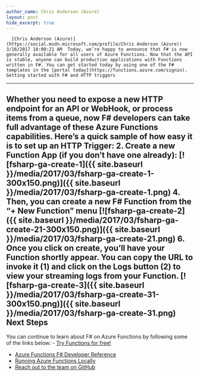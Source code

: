 ```yaml
---
author_name: Chris Anderson (Azure)
layout: post
hide_excerpt: true
---
```

      [Chris Anderson (Azure)](https://social.msdn.microsoft.com/profile/Chris Anderson (Azure))  3/16/2017 10:00:21 AM  Today, we’re happy to announce that F# is now generally available for all users of Azure Functions. Now that the API is stable, anyone can build production applications with Functions written in F#. You can get started today by using one of the F# templates in the [portal today](https://functions.azure.com/signin). Getting started with F# and HTTP triggers
-----------------------------------------

 Whether you need to expose a new HTTP endpoint for an API or WebHook, or process items from a queue, now F# developers can take full advantage of these Azure Functions capabilities. Here’s a quick sample of how easy it is to set up an HTTP Trigger:  2. Create a new Function App (if you don’t have one already): [![fsharp-ga-create-1]({{ site.baseurl }}/media/2017/03/fsharp-ga-create-1-300x150.png)]({{ site.baseurl }}/media/2017/03/fsharp-ga-create-1.png)
 4. Then, you can create a new F# Function from the “+ New Function” menu [![fsharp-ga-create-2]({{ site.baseurl }}/media/2017/03/fsharp-ga-create-21-300x150.png)]({{ site.baseurl }}/media/2017/03/fsharp-ga-create-21.png)
 6. Once you click on create, you’ll have your Function shortly appear. You can copy the URL to invoke it (1) and click on the Logs button (2) to view your streaming logs from your Function. [![fsharp-ga-create-3]({{ site.baseurl }}/media/2017/03/fsharp-ga-create-31-300x150.png)]({{ site.baseurl }}/media/2017/03/fsharp-ga-create-31.png)
  Next Steps
----------

 You can continue to learn about F# on Azure Functions by following some of the links below:  - [Try Functions for free!](https://azure.microsoft.com/en-us/services/functions/)
 - [Azure Functions F# Developer Reference](https://docs.microsoft.com/en-us/azure/azure-functions/functions-reference-F#)
 - [Running Azure Functions Locally](https://blogs.msdn.microsoft.com/appserviceteam/2016/12/01/running-azure-functions-locally-with-the-cli/)
 - [Reach out to the team on GitHub](https://github.com/azure/azure-functions)
       